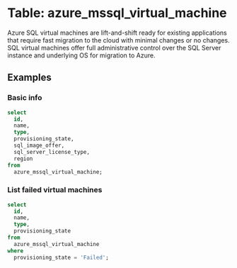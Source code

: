 # Table: azure_mssql_virtual_machine

Azure SQL virtual machines are lift-and-shift ready for existing applications that require fast migration to the cloud with minimal changes or no changes. SQL virtual machines offer full administrative control over the SQL Server instance and underlying OS for migration to Azure.

## Examples

### Basic info

```sql
select
  id,
  name,
  type,
  provisioning_state,
  sql_image_offer,
  sql_server_license_type,
  region
from
  azure_mssql_virtual_machine;
```

### List failed virtual machines

```sql
select
  id,
  name,
  type,
  provisioning_state
from
  azure_mssql_virtual_machine
where
  provisioning_state = 'Failed';
```
